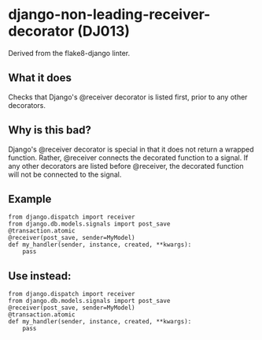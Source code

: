 # django-non-leading-receiver-decorator (DJ013)
Derived from the flake8-django linter.
## What it does
Checks that Django's @receiver decorator is listed first, prior to
any other decorators.
## Why is this bad?
Django's @receiver decorator is special in that it does not return
a wrapped function. Rather, @receiver connects the decorated function
to a signal. If any other decorators are listed before @receiver,
the decorated function will not be connected to the signal.
## Example
```
from django.dispatch import receiver
from django.db.models.signals import post_save
@transaction.atomic
@receiver(post_save, sender=MyModel)
def my_handler(sender, instance, created, **kwargs):
    pass
```
## Use instead:
```
from django.dispatch import receiver
from django.db.models.signals import post_save
@receiver(post_save, sender=MyModel)
@transaction.atomic
def my_handler(sender, instance, created, **kwargs):
    pass
```